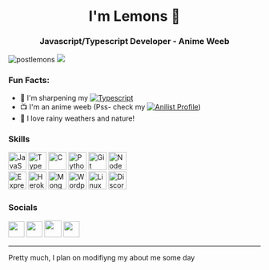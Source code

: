 <h1 align="center">I'm Lemons 🍋</h1>  
<h3 align="center">Javascript/Typescript Developer - Anime Weeb</h3>  

<p align="left"> <img src="https://komarev.com/ghpvc/?username=postlemons&label=Profile%20views&color=ff69b4&style=for-the-badge" alt="postlemons" /> <img src="https://wakatime.com/badge/user/83026340-540b-49d8-bbed-0cdf43ca0e37.svg" alt"wakatime stats"/></p> 

### Fun Facts:

* 🦈 I'm sharpening my [![Typescript](https://img.shields.io/badge/Typescript-darkblue?logo=typescript)](https://www.typescriptlang.org/)
* 📺 I'm an anime weeb (Pss- check my [![Anilist Profile](https://img.shields.io/badge/Anilist-black?logo=anilist)](https://anilist.co/user/Lemons))
* 🌱 I love rainy weathers and nature!

### Skills 
<p align="left">
<a href="https://developer.mozilla.org/en-US/docs/Web/JavaScript" target="_blank" rel="noreferrer"><img src="https://raw.githubusercontent.com/danielcranney/readme-generator/main/public/icons/skills/javascript-colored.svg" width="36" height="36" alt="JavaScript" /></a> <a href="https://www.typescriptlang.org/" target="_blank" rel="noreferrer"><img src="https://raw.githubusercontent.com/danielcranney/readme-generator/main/public/icons/skills/typescript-colored.svg" width="36" height="36" alt="TypeScript" /></a> <a href="https://docs.microsoft.com/en-us/cpp/?view=msvc-170" target="_blank" rel="noreferrer"><img src="https://raw.githubusercontent.com/danielcranney/readme-generator/main/public/icons/skills/c-colored.svg" width="36" height="36" alt="C" /></a> <a href="https://www.python.org/" target="_blank" rel="noreferrer"><img src="https://raw.githubusercontent.com/danielcranney/readme-generator/main/public/icons/skills/python-colored.svg" width="36" height="36" alt="Python" /></a> <a href="https://git-scm.com/" target="_blank" rel="noreferrer"><img src="https://raw.githubusercontent.com/danielcranney/readme-generator/main/public/icons/skills/git-colored.svg" width="36" height="36" alt="Git" /></a> <a href="https://nodejs.org/en/" target="_blank" rel="noreferrer"><img src="https://raw.githubusercontent.com/danielcranney/readme-generator/main/public/icons/skills/nodejs-colored.svg" width="36" height="36" alt="NodeJS" /></a><br><a href="https://expressjs.com/" target="_blank" rel="noreferrer"><img src="https://raw.githubusercontent.com/danielcranney/readme-generator/main/public/icons/skills/express-colored.svg" width="36" height="36" alt="Express" /></a> <a href="https://www.heroku.com/" target="_blank" rel="noreferrer"><img src="https://raw.githubusercontent.com/danielcranney/readme-generator/main/public/icons/skills/heroku-colored.svg" width="36" height="36" alt="Heroku" /></a> <a href="https://www.mongodb.com/" target="_blank" rel="noreferrer"><img src="https://raw.githubusercontent.com/danielcranney/readme-generator/main/public/icons/skills/mongodb-colored.svg" width="36" height="36" alt="MongoDB" /></a> <a href="https://wordpress.com" target="_blank" rel="noreferrer"><img src="https://raw.githubusercontent.com/danielcranney/readme-generator/main/public/icons/skills/wordpress-colored.svg" width="36" height="36" alt="Wordpress" /></a> <a href="https://www.linux.org" target="_blank" rel="noreferrer"><img src="https://raw.githubusercontent.com/danielcranney/readme-generator/main/public/icons/skills/linux-colored.svg" width="36" height="36" alt="Linux" /></a> <a href="https://discord.js.org/" target="_blank" rel="noreferrer"><img src="https://www.vectorlogo.zone/logos/js_discord/js_discord-icon.svg" width="36" height="36" alt="Discord.js" /></a></p>

### Socials

<p align="left"> <a href="https://discord.com/users/852730635063656462" target="_blank" rel="noreferrer"><img src="https://raw.githubusercontent.com/danielcranney/readme-generator/main/public/icons/socials/discord.svg" width="32" height="32" /></a> <a href="https://anilist.co/user/Lemons" target="_blank" rel="noreferrer"><img src="https://upload.wikimedia.org/wikipedia/commons/6/61/AniList_logo.svg" width="32" height="32" /></a> <a href="https://www.last.fm/user/SenpailVIP" target="_blank" rel="noreferrer"><img src="https://upload.wikimedia.org/wikipedia/commons/b/b7/Last.fm_favicon.png" width="34" height="34" /></a> <a href="https://stats.fm/postlemons" target="_blank" rel="noreferrer"><img src="https://stats.fm/icons/android-chrome-192x192.png" width="32" height="32" /></a></p>

---
Pretty much, I plan on modifiyng my about me some day
